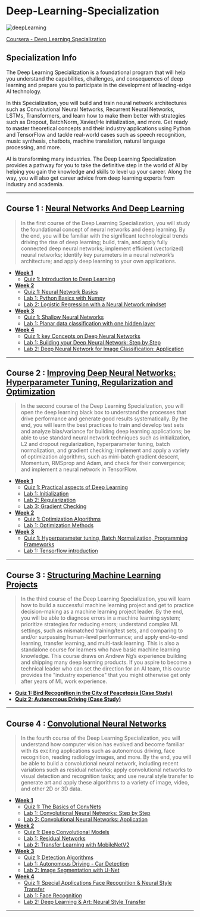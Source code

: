 # Deep-Learning-Specialization
![deepLearning](https://github.com/narima18/Deep-Learning-Specialization/assets/74022076/bb4fcfdd-c262-437d-8805-fc823750e401)

[Coursera - Deep Learning Specialization](https://www.coursera.org/specializations/deep-learning)


## Specialization Info
The Deep Learning Specialization is a foundational program that will help you understand the capabilities, challenges, and consequences of deep learning and prepare you to participate in the development of leading-edge AI technology. 

In this Specialization, you will build and train neural network architectures such as Convolutional Neural Networks, Recurrent Neural Networks, LSTMs, Transformers, and learn how to make them better with strategies such as Dropout, BatchNorm, Xavier/He initialization, and more. Get ready to master theoretical concepts and their industry applications using Python and TensorFlow and tackle real-world cases such as speech recognition, music synthesis, chatbots, machine translation, natural language processing, and more.

AI is transforming many industries. The Deep Learning Specialization provides a pathway for you to take the definitive step in the world of AI by helping you gain the knowledge and skills to level up your career. Along the way, you will also get career advice from deep learning experts from industry and academia.
<hr/>


## Course 1 : [Neural Networks And Deep Learning](https://github.com/narima18/Deep-Learning-Specialization/tree/170e4b1baed0e878777080bc737256ef98ea6bff/Neural%20Networks%20and%20Deep%20Learning)
> In the first course of the Deep Learning Specialization, you will study the foundational concept of neural networks and deep learning. 
> By the end, you will be familiar with the significant technological trends driving the rise of deep learning; build, train, and apply fully connected deep neural networks; implement efficient (vectorized) neural networks; identify key parameters in a neural network’s architecture; and apply deep learning to your own applications.

- [<b> Week 1 </b> ](https://github.com/narima18/Deep-Learning-Specialization/tree/c6e8602c672da371a038f4fb2f0f178c3880708e/Neural%20Networks%20and%20Deep%20Learning/Week%201)
  - [Quiz 1: Introduction to Deep Learning](https://github.com/narima18/Deep-Learning-Specialization/tree/c6e8602c672da371a038f4fb2f0f178c3880708e/Neural%20Networks%20and%20Deep%20Learning/Week%201/Q1%20Introduction%20to%20Deep%20Learning)
- [<b> Week 2 </b> ](https://github.com/narima18/Deep-Learning-Specialization/tree/1d15bb714149cf49b411d537d0c179a8a1cf50a0/Neural%20Networks%20and%20Deep%20Learning/Week%202)
  - [Quiz 1: Neural Network Basics](https://github.com/narima18/Deep-Learning-Specialization/tree/1d15bb714149cf49b411d537d0c179a8a1cf50a0/Neural%20Networks%20and%20Deep%20Learning/Week%202/Q1%20Neural%20Network%20Basics)
  - [Lab 1: Python Basics with Numpy](https://github.com/narima18/Deep-Learning-Specialization/blob/1d15bb714149cf49b411d537d0c179a8a1cf50a0/Neural%20Networks%20and%20Deep%20Learning/Week%202/Python_Basics_with_Numpy.ipynb)
  - [Lab 2: Logistic Regression with a Neural Network mindset](https://github.com/narima18/Deep-Learning-Specialization/blob/1d15bb714149cf49b411d537d0c179a8a1cf50a0/Neural%20Networks%20and%20Deep%20Learning/Week%202/Logistic_Regression_with_a_Neural_Network_mindset.ipynb)
- [<b> Week 3 </b> ](https://github.com/narima18/Deep-Learning-Specialization/tree/5b6bfe2c051014190680b1218cbecb6db8d65d81/Neural%20Networks%20and%20Deep%20Learning/Week%203)
  - [Quiz 1: Shallow Neural Networks](https://github.com/narima18/Deep-Learning-Specialization/tree/5b6bfe2c051014190680b1218cbecb6db8d65d81/Neural%20Networks%20and%20Deep%20Learning/Week%203/Q1%20Shallow%20Neural%20Networks)
  - [Lab 1: Planar data classification with one hidden layer](https://github.com/narima18/Deep-Learning-Specialization/blob/5b6bfe2c051014190680b1218cbecb6db8d65d81/Neural%20Networks%20and%20Deep%20Learning/Week%203/Planar_data_classification_with_one_hidden_layer.ipynb)    
- [<b> Week 4 </b> ](https://github.com/narima18/Deep-Learning-Specialization/tree/5b6bfe2c051014190680b1218cbecb6db8d65d81/Neural%20Networks%20and%20Deep%20Learning/Week%204)
  - [Quiz 1: key Concepts on Deep Neural Networks](https://github.com/narima18/Deep-Learning-Specialization/tree/5b6bfe2c051014190680b1218cbecb6db8d65d81/Neural%20Networks%20and%20Deep%20Learning/Week%204/Q1%20Key%20Concepts%20on%20Deep%20Neural%20Networks)
  - [Lab 1: Building your Deep Neural Network: Step by Step](https://github.com/narima18/Deep-Learning-Specialization/blob/5b6bfe2c051014190680b1218cbecb6db8d65d81/Neural%20Networks%20and%20Deep%20Learning/Week%204/Building_your_Deep_Neural_Network_Step_by_Step.ipynb)
  - [Lab 2: Deep Neural Network for Image Classification: Application](https://github.com/narima18/Deep-Learning-Specialization/blob/5b6bfe2c051014190680b1218cbecb6db8d65d81/Neural%20Networks%20and%20Deep%20Learning/Week%204/Deep%20Neural%20Network%20-%20Application.ipynb)
<hr/>

## Course 2 : [Improving Deep Neural Networks: Hyperparameter Tuning, Regularization and Optimization](https://github.com/narima18/Deep-Learning-Specialization/tree/5fd8f30d5b18effb7f7c9359b2e06a24e0b2db55/Improving%20Deep%20Neural%20Networks%20Hyperparameter%20Tuning%20Regularization%20and%20Optimization)
>In the second course of the Deep Learning Specialization, you will open the deep learning black box to understand the processes that drive performance and generate good results systematically. 
>By the end, you will learn the best practices to train and develop test sets and analyze bias/variance for building deep learning applications; be able to use standard neural network techniques such as initialization, L2 and dropout regularization, hyperparameter tuning, batch normalization, and gradient checking; implement and apply a variety of optimization algorithms, such as mini-batch gradient descent, Momentum, RMSprop and Adam, and check for their convergence; and implement a neural network in TensorFlow.

- [<b> Week 1 </b> ](https://github.com/narima18/Deep-Learning-Specialization/tree/5fd8f30d5b18effb7f7c9359b2e06a24e0b2db55/Improving%20Deep%20Neural%20Networks%20Hyperparameter%20Tuning%20Regularization%20and%20Optimization/Week%201)
  - [Quiz 1: Practical aspects of Deep Learning](https://github.com/narima18/Deep-Learning-Specialization/tree/5fd8f30d5b18effb7f7c9359b2e06a24e0b2db55/Improving%20Deep%20Neural%20Networks%20Hyperparameter%20Tuning%20Regularization%20and%20Optimization/Week%201/Q1%20Practical%20aspects%20of%20Deep%20Learning)
  - [Lab 1: Initialization](https://github.com/narima18/Deep-Learning-Specialization/blob/5fd8f30d5b18effb7f7c9359b2e06a24e0b2db55/Improving%20Deep%20Neural%20Networks%20Hyperparameter%20Tuning%20Regularization%20and%20Optimization/Week%201/Initialization.ipynb)
  - [Lab 2: Regularization](https://github.com/narima18/Deep-Learning-Specialization/blob/5fd8f30d5b18effb7f7c9359b2e06a24e0b2db55/Improving%20Deep%20Neural%20Networks%20Hyperparameter%20Tuning%20Regularization%20and%20Optimization/Week%201/Regularization.ipynb) 
  - [Lab 3: Gradient Checking](https://github.com/narima18/Deep-Learning-Specialization/blob/5fd8f30d5b18effb7f7c9359b2e06a24e0b2db55/Improving%20Deep%20Neural%20Networks%20Hyperparameter%20Tuning%20Regularization%20and%20Optimization/Week%201/Gradient_Checking.ipynb)
- [<b> Week 2 </b> ](https://github.com/narima18/Deep-Learning-Specialization/tree/5fd8f30d5b18effb7f7c9359b2e06a24e0b2db55/Improving%20Deep%20Neural%20Networks%20Hyperparameter%20Tuning%20Regularization%20and%20Optimization/Week%202)
  - [Quiz 1: Optimization Algorithms](https://github.com/narima18/Deep-Learning-Specialization/tree/5fd8f30d5b18effb7f7c9359b2e06a24e0b2db55/Improving%20Deep%20Neural%20Networks%20Hyperparameter%20Tuning%20Regularization%20and%20Optimization/Week%202/Q1%20Optimization%20Algorithms)
  - [Lab 1: Optimization Methods](https://github.com/narima18/Deep-Learning-Specialization/blob/5fd8f30d5b18effb7f7c9359b2e06a24e0b2db55/Improving%20Deep%20Neural%20Networks%20Hyperparameter%20Tuning%20Regularization%20and%20Optimization/Week%202/Optimization_methods.ipynb)
- [<b> Week 3 </b> ](https://github.com/narima18/Deep-Learning-Specialization/tree/5fd8f30d5b18effb7f7c9359b2e06a24e0b2db55/Improving%20Deep%20Neural%20Networks%20Hyperparameter%20Tuning%20Regularization%20and%20Optimization/Week%203)
  - [Quiz 1: Hyperparameter tuning, Batch Normalization, Programming Frameworks](https://github.com/narima18/Deep-Learning-Specialization/tree/a657fb6567b07e33534fc6392101cf8b94fbaf9c/Improving%20Deep%20Neural%20Networks%20Hyperparameter%20Tuning%20Regularization%20and%20Optimization/Week%203/Q1%20Hyperparameter%20tuning%2C%20Batch%20Normalization%2C%20Programming%20Frameworks)
  - [Lab 1: Tensorflow introduction](https://github.com/narima18/Deep-Learning-Specialization/blob/5fd8f30d5b18effb7f7c9359b2e06a24e0b2db55/Improving%20Deep%20Neural%20Networks%20Hyperparameter%20Tuning%20Regularization%20and%20Optimization/Week%203/Tensorflow_introduction.ipynb)
<hr/>

## Course 3 : [Structuring Machine Learning Projects](https://github.com/narima18/Deep-Learning-Specialization/tree/a657fb6567b07e33534fc6392101cf8b94fbaf9c/Structuring%20Machine%20Learning%20Projects)
>In the third course of the Deep Learning Specialization, you will learn how to build a successful machine learning project and get to practice decision-making as a machine learning project leader. 
>By the end, you will be able to diagnose errors in a machine learning system; prioritize strategies for reducing errors; understand complex ML settings, such as mismatched training/test sets, and comparing to and/or surpassing human-level performance; and apply end-to-end learning, transfer learning, and multi-task learning.
>This is also a standalone course for learners who have basic machine learning knowledge. This course draws on Andrew Ng’s experience building and shipping many deep learning products. If you aspire to become a technical leader who can set the direction for an AI team, this course provides the "industry experience" that you might otherwise get only after years of ML work experience.

- [<b> Quiz 1: Bird Recognition in the City of Peacetopia (Case Study) </b> ](https://github.com/narima18/Deep-Learning-Specialization/tree/a657fb6567b07e33534fc6392101cf8b94fbaf9c/Structuring%20Machine%20Learning%20Projects/Bird%20Recognition%20in%20the%20City%20of%20Peacetopia%20(Case%20Study))
- [<b> Quiz 2: Autonomous Driving (Case Study) </b> ](https://github.com/narima18/Deep-Learning-Specialization/tree/a657fb6567b07e33534fc6392101cf8b94fbaf9c/Structuring%20Machine%20Learning%20Projects/Autonomous%20Driving%20(Case%20Study))
<hr/>

## Course 4 : [Convolutional Neural Networks](https://github.com/narima18/Deep-Learning-Specialization/tree/ed05150a8e6215f9d133068eb6e512fd0f763736/Convolutional%20Neural%20Networks)
>In the fourth course of the Deep Learning Specialization, you will understand how computer vision has evolved and become familiar with its exciting applications such as autonomous driving, face recognition, reading radiology images, and more.
>By the end, you will be able to build a convolutional neural network, including recent variations such as residual networks; apply convolutional networks to visual detection and recognition tasks; and use neural style transfer to generate art and apply these algorithms to a variety of image, video, and other 2D or 3D data. 

- [<b> Week 1 </b> ](https://github.com/narima18/Deep-Learning-Specialization/tree/ed05150a8e6215f9d133068eb6e512fd0f763736/Convolutional%20Neural%20Networks/Week%201)
  - [Quiz 1: The Basics of ConvNets](https://github.com/narima18/Deep-Learning-Specialization/tree/ed05150a8e6215f9d133068eb6e512fd0f763736/Convolutional%20Neural%20Networks/Week%201/The%20Basics%20of%20ConvNets)
  - [Lab 1: Convolutional Neural Networks: Step by Step](https://github.com/narima18/Deep-Learning-Specialization/blob/ed05150a8e6215f9d133068eb6e512fd0f763736/Convolutional%20Neural%20Networks/Week%201/Convolution_model_Step_by_Step_v1.ipynb)
  - [Lab 2: Convolutional Neural Networks: Application](https://github.com/narima18/Deep-Learning-Specialization/blob/ed05150a8e6215f9d133068eb6e512fd0f763736/Convolutional%20Neural%20Networks/Week%201/Convolution_model_Application.ipynb)
- [<b> Week 2 </b> ](https://github.com/narima18/Deep-Learning-Specialization/tree/ed05150a8e6215f9d133068eb6e512fd0f763736/Convolutional%20Neural%20Networks/Week%202)
  - [Quiz 1: Deep Convolutional Models](https://github.com/narima18/Deep-Learning-Specialization/tree/ed05150a8e6215f9d133068eb6e512fd0f763736/Convolutional%20Neural%20Networks/Week%202/Deep%20Convolutional%20Models)
  - [Lab 1: Residual Networks](https://github.com/narima18/Deep-Learning-Specialization/blob/ed05150a8e6215f9d133068eb6e512fd0f763736/Convolutional%20Neural%20Networks/Week%202/Residual_Networks.ipynb)
  - [Lab 2: Transfer Learning with MobileNetV2](https://github.com/narima18/Deep-Learning-Specialization/blob/ed05150a8e6215f9d133068eb6e512fd0f763736/Convolutional%20Neural%20Networks/Week%202/Transfer_learning_with_MobileNet_v1.ipynb)
- [<b> Week 3 </b> ](https://github.com/narima18/Deep-Learning-Specialization/tree/c84092aee7b83ea42556846deeb334c842d37a5a/Convolutional%20Neural%20Networks/Week%203)
  - [Quiz 1: Detection Algorithms](https://github.com/narima18/Deep-Learning-Specialization/tree/c84092aee7b83ea42556846deeb334c842d37a5a/Convolutional%20Neural%20Networks/Week%203/Detection%20Algorithms)
  - [Lab 1: Autonomous Driving - Car Detection](https://github.com/narima18/Deep-Learning-Specialization/blob/c84092aee7b83ea42556846deeb334c842d37a5a/Convolutional%20Neural%20Networks/Week%203/Autonomous_driving_application_Car_detection.ipynb)
  - [Lab 2: Image Segmentation with U-Net](https://github.com/narima18/Deep-Learning-Specialization/blob/c84092aee7b83ea42556846deeb334c842d37a5a/Convolutional%20Neural%20Networks/Week%203/Image_segmentation_Unet_v2.ipynb)
- [<b> Week 4 </b> ](https://github.com/narima18/Deep-Learning-Specialization/tree/c84092aee7b83ea42556846deeb334c842d37a5a/Convolutional%20Neural%20Networks/Week%204)
  - [Quiz 1: Special Applications Face Recognition & Neural Style Transfer](https://github.com/narima18/Deep-Learning-Specialization/tree/c84092aee7b83ea42556846deeb334c842d37a5a/Convolutional%20Neural%20Networks/Week%204/Special%20Applications%20Face%20Recognition%20%26%20Neural%20Style%20Transfer)
  - [Lab 1: Face Recognition](https://github.com/narima18/Deep-Learning-Specialization/blob/c84092aee7b83ea42556846deeb334c842d37a5a/Convolutional%20Neural%20Networks/Week%204/Face_Recognition.ipynb)
  - [Lab 2: Deep Learning & Art: Neural Style Transfer](https://github.com/narima18/Deep-Learning-Specialization/blob/c84092aee7b83ea42556846deeb334c842d37a5a/Convolutional%20Neural%20Networks/Week%204/Art_Generation_with_Neural_Style_Transfer.ipynb)
<hr/>
